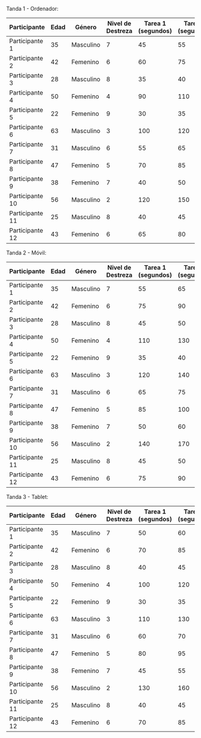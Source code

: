 


Tanda 1 - Ordenador:

|Participante|Edad|Género|Nivel de Destreza|Tarea 1 (segundos)|Tarea 2 (segundos)|Tarea 3 (segundos)|Tarea 4 (segundos)|
|---|---|---|---|---|---|---|---|
|Participante 1|35|Masculino|7|45|55|70|50|
|Participante 2|42|Femenino|6|60|75|80|65|
|Participante 3|28|Masculino|8|35|40|55|45|
|Participante 4|50|Femenino|4|90|110|130|100|
|Participante 5|22|Femenino|9|30|35|45|40|
|Participante 6|63|Masculino|3|100|120|140|110|
|Participante 7|31|Masculino|6|55|65|75|60|
|Participante 8|47|Femenino|5|70|85|90|75|
|Participante 9|38|Femenino|7|40|50|60|45|
|Participante 10|56|Masculino|2|120|150|180|140|
|Participante 11|25|Masculino|8|40|45|60|50|
|Participante 12|43|Femenino|6|65|80|90|70|

Tanda 2 - Móvil:

|Participante|Edad|Género|Nivel de Destreza|Tarea 1 (segundos)|Tarea 2 (segundos)|Tarea 3 (segundos)|Tarea 4 (segundos)|
|---|---|---|---|---|---|---|---|
|Participante 1|35|Masculino|7|55|65|80|60|
|Participante 2|42|Femenino|6|75|90|100|80|
|Participante 3|28|Masculino|8|45|50|65|55|
|Participante 4|50|Femenino|4|110|130|150|120|
|Participante 5|22|Femenino|9|35|40|50|45|
|Participante 6|63|Masculino|3|120|140|160|130|
|Participante 7|31|Masculino|6|65|75|85|70|
|Participante 8|47|Femenino|5|85|100|110|90|
|Participante 9|38|Femenino|7|50|60|70|55|
|Participante 10|56|Masculino|2|140|170|200|160|
|Participante 11|25|Masculino|8|45|50|65|55|
|Participante 12|43|Femenino|6|75|90|100|80|

Tanda 3 - Tablet:

|Participante|Edad|Género|Nivel de Destreza|Tarea 1 (segundos)|Tarea 2 (segundos)|Tarea 3 (segundos)|Tarea 4 (segundos)|
|---|---|---|---|---|---|---|---|
|Participante 1|35|Masculino|7|50|60|75|55|
|Participante 2|42|Femenino|6|70|85|95|75|
|Participante 3|28|Masculino|8|40|45|60|50|
|Participante 4|50|Femenino|4|100|120|140|110|
|Participante 5|22|Femenino|9|30|35|45|40|
|Participante 6|63|Masculino|3|110|130|150|120|
|Participante 7|31|Masculino|6|60|70|80|65|
|Participante 8|47|Femenino|5|80|95|105|85|
|Participante 9|38|Femenino|7|45|55|65|50|
|Participante 10|56|Masculino|2|130|160|190|150|
|Participante 11|25|Masculino|8|40|45|60|50|
|Participante 12|43|Femenino|6|70|85|95|75|
